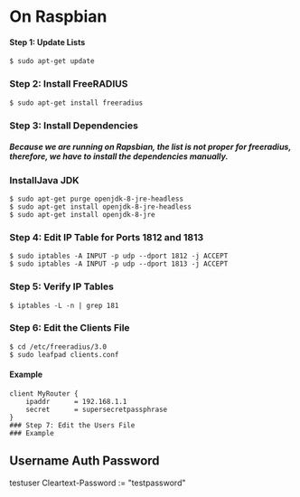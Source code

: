 # **On  Raspbian**

#### Step 1: Update Lists 
```
$ sudo apt-get update
```

### Step 2: Install FreeRADIUS
```
$ sudo apt-get install freeradius
```
### Step 3: Install Dependencies
##### Because we are running on Rapsbian, the list is not proper for freeradius, therefore, we have to install the dependencies manually.
### **InstallJava JDK**
```
$ sudo apt-get purge openjdk-8-jre-headless
$ sudo apt-get install openjdk-8-jre-headless
$ sudo apt-get install openjdk-8-jre
```

### Step 4: Edit IP Table for Ports 1812 and 1813
```
$ sudo iptables -A INPUT -p udp --dport 1812 -j ACCEPT
$ sudo iptables -A INPUT -p udp --dport 1813 -j ACCEPT
```

### Step 5: Verify IP Tables
```
$ iptables -L -n | grep 181
```

### Step 6: Edit the Clients File
```
$ cd /etc/freeradius/3.0
$ sudo leafpad clients.conf
```
#### Example
```
client MyRouter {
    ipaddr      = 192.168.1.1
    secret      = supersecretpassphrase
}
### Step 7: Edit the Users File
### Example
```
## Username Auth Password
testuser Cleartext-Password := "testpassword"